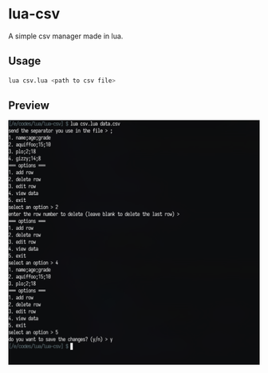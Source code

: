 # lua-csv

A simple csv manager made in lua.

## Usage

```bash
lua csv.lua <path to csv file>
```

## Preview
![image](./img/image.png)